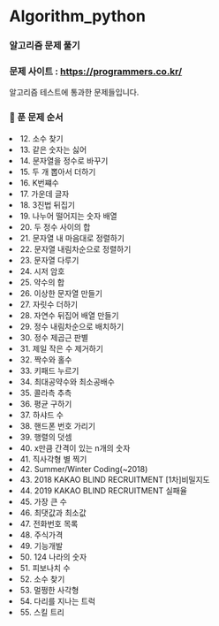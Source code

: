 # Algorithm_python
### 알고리즘 문제 풀기
### 문제 사이트 : https://programmers.co.kr/

알고리즘 테스트에 통과한 문제들입니다.
### :pushpin: 푼 문제 순서
<list>
  <li>12. 소수 찾기</li>
  <li>13. 같은 숫자는 싫어</li>
  <li>14. 문자열을 정수로 바꾸기</li>
  <li>15. 두 개 뽑아서 더하기</li>
  <li>16. K번쨰수</li>
  <li>17. 가운데 글자</li>
  <li>18. 3진법 뒤집기</li>
  <li>19. 나누어 떨어지는 숫자 배열</li>
  <li>20. 두 정수 사이의 합</li>
  <li>21. 문자열 내 마음대로 정렬하기</li>
  <li>22. 문자열 내림차순으로 정렬하기</li>
  <li>23. 문자열 다루기</li>
  <li>24. 시저 암호</li>
  <li>25. 약수의 합</li>
  <li>26. 이상한 문자열 만들기</li>
  <li>27. 자릿수 더하기</li>
  <li>28. 자연수 뒤집어 배열 만들기</li>
  <li>29. 정수 내림차순으로 배치하기</li>
  <li>30. 정수 제곱근 판별</li>
  <li>31. 제일 작은 수 제거하기</li>
  <li>32. 짝수와 홀수</li>
  <li>33. 키패드 누르기</li>
  <li>34. 최대공약수와 최소공배수</li>
  <li>35. 콜라측 추측</li>
  <li>36. 평균 구하기</li>
  <li>37. 하샤드 수</li>
  <li>38. 핸드폰 번호 가리기</li>
  <li>39. 행렬의 덧셈</li>
  <li>40. x만큼 간격이 있는 n개의 숫자</li>
  <li>41. 직사각형 별 찍기</li>
  <li>42. Summer/Winter Coding(~2018)</li>
  <li>43. 2018 KAKAO BLIND RECRUITMENT [1차]비밀지도</li>
  <li>44. 2019 KAKAO BLIND RECRUITMENT 실패율</li>
  <li>45. 가장 큰 수</li>
  <li>46. 최댓값과 최소값</li>
  <li>47. 전화번호 목록</li>
  <li>48. 주식가격</li>
  <li>49. 기능개발</li>
  <li>50. 124 나라의 숫자</li>
  <li>51. 피보나치 수</li>
  <li>52. 소수 찾기</li>
  <li>53. 멀쩡한 사각형</li>
  <li>54. 다리를 지나는 트럭</li>
  <li>55. 스킬 트리</li>
</list>
 
